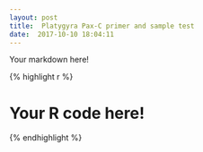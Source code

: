 ```yaml
---
layout: post
title:  Platygyra Pax-C primer and sample test
date:  2017-10-10 18:04:11
---
```


Your markdown here!


{% highlight r %}
# Your R code here!
{% endhighlight %}
